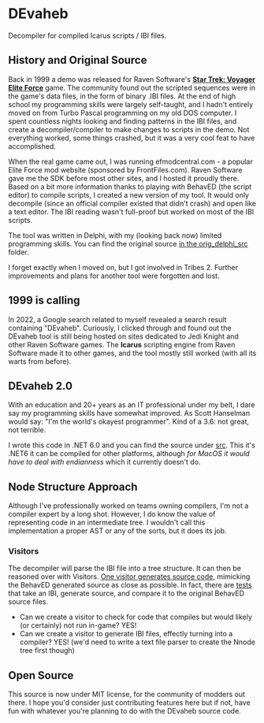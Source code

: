# DEvaheb
Decompiler for compiled Icarus scripts / IBI files.

## History and Original Source
Back in 1999 a demo was released for Raven Software's **[Star Trek: Voyager Elite Force](https://en.wikipedia.org/wiki/Star_Trek:_Voyager_%E2%80%93_Elite_Force)** game. The community found out the scripted sequences were in the game's data files, in the form of binary .IBI files. At the end of high school my programming skills were largely self-taught, and I hadn't entirely moved on from Turbo Pascal programming on my old DOS computer. I spent countless nights looking and finding patterns in the IBI files, and create a decompiler/compiler to make changes to scripts in the demo. Not everything worked, some things crashed, but it was a very cool feat to have accomplished.

When the real game came out, I was running efmodcentral.com - a popular Elite Force mod website (sponsored by FrontFiles.com). Raven Software gave me the SDK before most other sites, and I hosted it proudly there. Based on a bit more information thanks to playing with BehavED (the script editor) to compile scripts, I created a new version of my tool. It would only decompile (since an official compiler existed that didn't crash) and open like a text editor. The IBI reading wasn't full-proof but worked on most of the IBI scripts.

The tool was written in Delphi, with my (looking back now) limited programming skills. You can find the original source [in the orig_delphi_src](orig_delphi_src/) folder.

I forget exactly when I moved on, but I got involved in Tribes 2. Further improvements and plans for another tool were forgotten and lost.

## 1999 is calling
In 2022, a Google search related to myself revealed a search result containing "DEvaheb". Curiously, I clicked through and found out the DEvaheb tool is still being hosted on sites dedicated to Jedi Knight and other Raven Software games. The **Icarus** scripting engine from Raven Software made it to other games, and the tool mostly still worked (with all its warts from before).

## DEvaheb 2.0
With an education and 20+ years as an IT professional under my belt, I dare say my programming skills have somewhat improved. As Scott Hanselman would say: "I'm the world's okayest programmer". Kind of a 3.6: not great, not terrible.

I wrote this code in .NET 6.0 and you can find the source under [src](src/). This it's .NET6 it can be compiled for other platforms, although *for MacOS it would have to deal with endianness* which it currently doesn't do.

## Node Structure Approach
Although I've professionally worked on teams owning compilers, I'm not a compiler expert by a long shot. However, I do know the value of representing code in an intermediate tree. I wouldn't call this implementation a proper AST or any of the sorts, but it does its job.

### Visitors
The decompiler will parse the IBI file into a tree structure. It can then be reasoned over with Visitors. [One visitor generates source code](src/DEvahebLib/Visitors/GenerateIcarus.cs), mimicking the BehavED generated source as close as possible. In fact, there are [tests](src/DEvahebLibTests/) that take an IBI, generate source, and compare it to the original BehavED source files.

- Can we create a visitor to check for code that compiles but would likely (or certainly) not run in-game? YES!
- Can we create a visitor to generate IBI files, effectly turning into a compiler? YES! (we'd need to write a text file parser to create the Nnode tree first though)

## Open Source
This source is now under MIT license, for the community of modders out there. I hope you'd consider just contributing features here but if not, have fun with whatever you're planning to do with the DEvaheb source code.